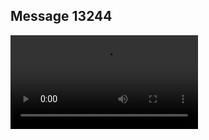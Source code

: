 ## Message 13244



![Video](https://data.iron-swords.co.il/2024/October/30/https://data.iron-swords.co.il/2024/October/30/13244/13244_media.mp4)
